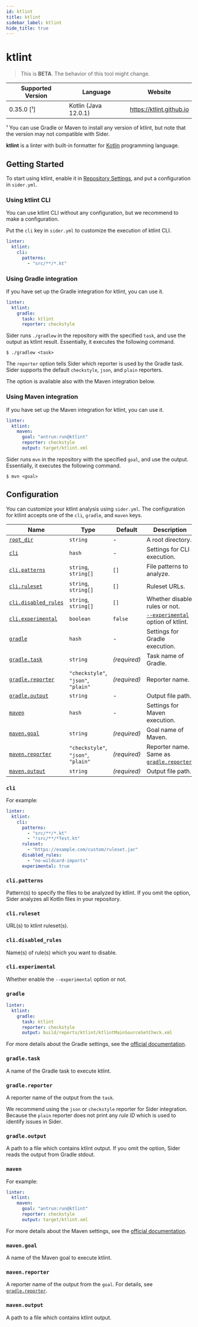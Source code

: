 ```yaml
---
id: ktlint
title: ktlint
sidebar_label: ktlint
hide_title: true
---
```


# ktlint

> This is **BETA**. The behavior of this tool might change.

| Supported Version | Language             | Website                  |
| ----------------- | -------------------- | ------------------------ |
| 0.35.0 [¹]        | Kotlin (Java 12.0.1) | https://ktlint.github.io |

¹ You can use Gradle or Maven to install any version of ktlint, but note that the version may not compatible with Sider.

**ktlint** is a linter with built-in formatter for [Kotlin](https://kotlinlang.org) programming language.

## Getting Started

To start using ktlint, enable it in [Repository Settings](../../getting-started/repository-settings.md), and put a configuration in `sider.yml`.

### Using ktlint CLI

You can use ktlint CLI without any configuration, but we recommend to make a configuration.

Put the `cli` key in `sider.yml` to customize the execution of ktlint CLI.

```yaml
linter:
  ktlint:
    cli:
      patterns:
        - "src/**/*.kt"
```

### Using Gradle integration

If you have set up the Gradle integration for ktlint, you can use it.

```yaml
linter:
  ktlint:
    gradle:
      task: ktlint
      reporter: checkstyle
```

Sider runs `./gradlew` in the repository with the specified `task`, and use the output as ktlint result.
Essentially, it executes the following command.

```shell
$ ./gradlew <task>
```

The `reporter` option tells Sider which reporter is used by the Gradle task.
Sider supports the default `checkstyle`, `json`, and `plain` reporters.

The option is available also with the Maven integration below.

### Using Maven integration

If you have set up the Maven integration for ktlint, you can use it.

```yaml
linter:
  ktlint:
    maven:
      goal: "antrun:run@ktlint"
      reporter: checkstyle
      output: target/ktlint.xml
```

Sider runs `mvn` in the repository with the specified `goal`, and use the output.
Essentially, it executes the following command.

```shell
$ mvn <goal>
```

## Configuration

You can customize your ktlint analysis using `sider.yml`.
The configuration for ktlint accepts one of the `cli`, `gradle`, and `maven` keys.

| Name                                                                        | Type                                | Default      | Description                                                                                  |
| --------------------------------------------------------------------------- | ----------------------------------- | ------------ | -------------------------------------------------------------------------------------------- |
| [`root_dir`](../../getting-started/custom-configuration.md#root_dir-option) | `string`                            | -            | A root directory.                                                                            |
| [`cli`](#cli)                                                               | `hash`                              | -            | Settings for CLI execution.                                                                  |
| [`cli.patterns`](#clipatterns)                                              | `string`, `string[]`                | `[]`         | File patterns to analyze.                                                                    |
| [`cli.ruleset`](#cliruleset)                                                | `string`, `string[]`                | `[]`         | Ruleset URLs.                                                                                |
| [`cli.disabled_rules`](#clidisabled_rules)                                  | `string`, `string[]`                | `[]`         | Whether disable rules or not.                                                                |
| [`cli.experimental`](#cliexperimental)                                      | `boolean`                           | `false`      | [`--experimental`](https://github.com/pinterest/ktlint#experimental-rules) option of ktlint. |
| [`gradle`](#gradle)                                                         | `hash`                              | -            | Settings for Gradle execution.                                                               |
| [`gradle.task`](#gradletask)                                                | `string`                            | _(required)_ | Task name of Gradle.                                                                         |
| [`gradle.reporter`](#gradlereporter)                                        | `"checkstyle"`, `"json"`, `"plain"` | _(required)_ | Reporter name.                                                                               |
| [`gradle.output`](#gradleoutput)                                            | `string`                            | -            | Output file path.                                                                            |
| [`maven`](#maven)                                                           | `hash`                              | -            | Settings for Maven execution.                                                                |
| [`maven.goal`](#mavengoal)                                                  | `string`                            | _(required)_ | Goal name of Maven.                                                                          |
| [`maven.reporter`](#mavenreporter)                                          | `"checkstyle"`, `"json"`, `"plain"` | _(required)_ | Reporter name. Same as [`gradle.reporter`](#gradlereporter).                                 |
| [`maven.output`](#mavenoutput)                                              | `string`                            | _(required)_ | Output file path.                                                                            |

### `cli`

For example:

```yaml
linter:
  ktlint:
    cli:
      patterns:
        - "src/**/*.kt"
        - "!src/**/*Test.kt"
      ruleset:
        - "https://example.com/custom/ruleset.jar"
      disabled_rules:
        - "no-wildcard-imports"
      experimental: true
```

### `cli.patterns`

Pattern(s) to specify the files to be analyzed by ktlint.
If you omit the option, Sider analyzes all Kotlin files in your repository.

### `cli.ruleset`

URL(s) to ktlint ruleset(s).

### `cli.disabled_rules`

Name(s) of rule(s) which you want to disable.

### `cli.experimental`

Whether enable the `--experimental` option or not.

### `gradle`

```yaml
linter:
  ktlint:
    gradle:
      task: ktlint
      reporter: checkstyle
      output: build/reports/ktlint/ktlintMainSourceSetCheck.xml
```

For more details about the Gradle settings, see the [official documentation](https://ktlint.github.io/#gradle).

### `gradle.task`

A name of the Gradle task to execute ktlint.

### `gradle.reporter`

A reporter name of the output from the `task`.

We recommend using the `json` or `checkstyle` reporter for Sider integration.
Because the `plain` reporter does not print any _rule ID_ which is used to identify issues in Sider.

### `gradle.output`

A path to a file which contains ktlint output.
If you omit the option, Sider reads the output from Gradle stdout.

### `maven`

For example:

```yaml
linter:
  ktlint:
    maven:
      goal: "antrun:run@ktlint"
      reporter: checkstyle
      output: target/ktlint.xml
```

For more details about the Maven settings, see the [official documentation](https://ktlint.github.io/#maven).

### `maven.goal`

A name of the Maven goal to execute ktlint.

### `maven.reporter`

A reporter name of the output from the `goal`. For details, see [`gradle.reporter`](#gradlereporter).

### `maven.output`

A path to a file which contains ktlint output.
